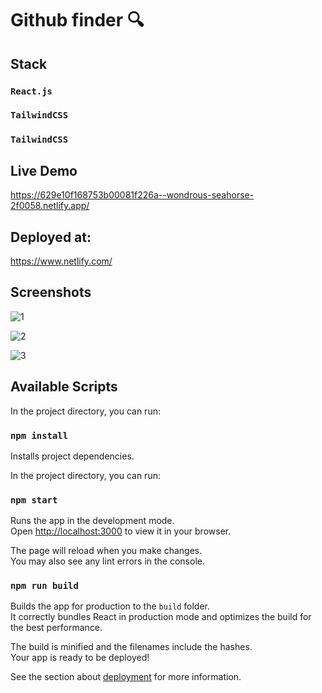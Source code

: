 # Github finder 🔍

## Stack
### `React.js`
### `TailwindCSS`
### `TailwindCSS`


## Live Demo

https://629e10f168753b00081f226a--wondrous-seahorse-2f0058.netlify.app/

## Deployed at:
https://www.netlify.com/

## Screenshots
![1](https://user-images.githubusercontent.com/39158843/172185492-4b84bfa3-3b5f-4a8c-bd05-4f204961b55b.PNG)

![2](https://user-images.githubusercontent.com/39158843/172185508-85bd47f0-ad6a-4044-9752-595aec991901.png)

![3](https://user-images.githubusercontent.com/39158843/172185520-1d237429-bf9e-4fb1-ab78-0abe4db04314.png)

## Available Scripts

In the project directory, you can run:
### `npm install`
Installs project dependencies.

In the project directory, you can run:
### `npm start`

Runs the app in the development mode.\
Open [http://localhost:3000](http://localhost:3000) to view it in your browser.

The page will reload when you make changes.\
You may also see any lint errors in the console.

### `npm run build`

Builds the app for production to the `build` folder.\
It correctly bundles React in production mode and optimizes the build for the best performance.

The build is minified and the filenames include the hashes.\
Your app is ready to be deployed!

See the section about [deployment](https://facebook.github.io/create-react-app/docs/deployment) for more information.
